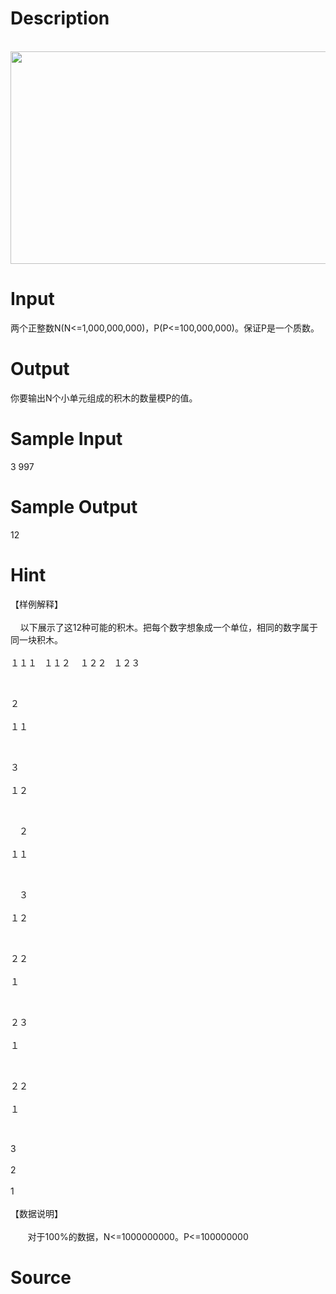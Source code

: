 
# Description

<div class="content"><p> <img src="/source/bzoj/2838/img/aHR0cHM6Ly9seWRzeS5jb20vSnVkZ2VPbmxpbmUvdXBsb2FkLzIwMTUwOS8xMSgxKS5wbmc=.png" width="716" height="340" alt=""/></p></div>

# Input

<div class="content"><p>两个正整数N(N&lt;=1,000,000,000)，P(P&lt;=100,000,000)。保证P是一个质数。</p></div>

# Output

<div class="content"><p>你要输出N个小单元组成的积木的数量模P的值。</p></div>

# Sample Input

<div class="content"><span class="sampledata">3 997<br/>
</span></div>

# Sample Output

<div class="content"><span class="sampledata">12<br/>
</span></div>

# Hint

<div class="content"><p></p><p>【样例解释】<br/><br/>
    以下展示了这12种可能的积木。把每个数字想象成一个单位，相同的数字属于同一块积木。<br/><br/>
１１１   １１２    １２２   １２３  </p><br/>
<p>２<br/><br/>
１１</p><br/>
<p>３<br/><br/>
１２</p><br/>
<p>　２<br/><br/>
１１</p><br/>
<p>　３<br/><br/>
１２</p><br/>
<p>２２<br/><br/>
１</p><br/>
<p>２３<br/><br/>
１</p><br/>
<p>２２<br/><br/>
１</p><br/>
<p>3<br/><br/>
2<br/><br/>
1<br/><br/>
【数据说明】<br/><br/>
       对于100%的数据，N&lt;=1000000000。P&lt;=100000000</p><p></p></div>

# Source

<div class="content"><p><a href="problemset.php?search="></a></p></div>

